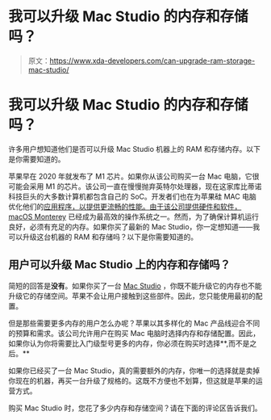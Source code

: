 # 我可以升级 Mac Studio 的内存和存储吗？

> 原文：<https://www.xda-developers.com/can-upgrade-ram-storage-mac-studio/>

# 我可以升级 Mac Studio 的内存和存储吗？

许多用户想知道他们是否可以升级 Mac Studio 机器上的 RAM 和存储内存。以下是你需要知道的。

苹果早在 2020 年就发布了 M1 芯片。如果你从该公司购买一台 Mac 电脑，它很可能会采用 M1 的芯片。该公司一直在慢慢抛弃英特尔处理器，现在这家库比蒂诺科技巨头的大多数计算机都包含自己的 SoC。开发者们也在为苹果硅 MAC 电脑优化他们的[应用程序，以提供更流畅的性能。由于该公司提供硬件和软件，](https://www.xda-developers.com/best-apps-apple-silicon/) [macOS Monterey](https://www.xda-developers.com/macos-monterey) 已经成为最高效的操作系统之一。然而，为了确保计算机运行良好，必须有充足的内存。如果你买了最新的 Mac Studio，你一定想知道——我可以升级这台机器的 RAM 和存储吗？以下是你需要知道的。

## 用户可以升级 Mac Studio 上的内存和存储吗？

简短的回答是**没有**。如果你买了一台 [Mac Studio](http://xda-developers.com/mac-studio) ，你既不能升级它的内存也不能升级它的存储空间。苹果不会让用户接触到这些部件。因此，您只能使用最初的配置。

但是那些需要更多内存的用户怎么办呢？苹果以其多样化的 Mac 产品线迎合不同的预算和需求。该公司允许用户在购买 Mac 电脑时选择内存和存储配置。因此，如果你认为你将需要比入门级型号更多的内存，你必须在购买时选择**,而不是之后。**

如果你已经买了一台 Mac Studio，真的需要额外的内存，你唯一的选择就是卖掉你现在的机器，再买一台升级了规格的。这既不方便也不划算，但这就是苹果的运营方式。

购买 Mac Studio 时，您花了多少内存和存储空间？请在下面的评论区告诉我们。